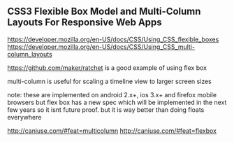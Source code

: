 ## CSS3 Flexible Box Model and Multi-Column Layouts For Responsive Web Apps

https://developer.mozilla.org/en-US/docs/CSS/Using_CSS_flexible_boxes
https://developer.mozilla.org/en-US/docs/CSS/Using_CSS_multi-column_layouts

https://github.com/maker/ratchet is a good example of using flex box

multi-column is useful for scaling a timeline view to larger screen sizes

note: these are implemented on android 2.x+, ios 3.x+ and firefox mobile browsers but flex box has a new spec which will be implemented in the next few years so it isnt future proof. but it is way better than doing floats everywhere

http://caniuse.com/#feat=multicolumn
http://caniuse.com/#feat=flexbox